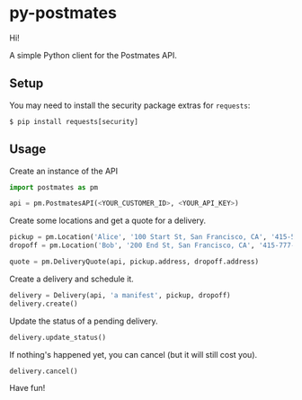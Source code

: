 py-postmates
============

Hi!

A simple Python client for the Postmates API.

## Setup

You may need to install the security package extras for `requests`:

    $ pip install requests[security]

## Usage

Create an instance of the API

```python
import postmates as pm

api = pm.PostmatesAPI(<YOUR_CUSTOMER_ID>, <YOUR_API_KEY>)
```

Create some locations and get a quote for a delivery.

```python
pickup = pm.Location('Alice', '100 Start St, San Francisco, CA', '415-555-0000')
dropoff = pm.Location('Bob', '200 End St, San Francisco, CA', '415-777-9999')

quote = pm.DeliveryQuote(api, pickup.address, dropoff.address)
```

Create a delivery and schedule it.

```python
delivery = Delivery(api, 'a manifest', pickup, dropoff)
delivery.create()
```

Update the status of a pending delivery.

```python
delivery.update_status()
```

If nothing's happened yet, you can cancel (but it will still cost you).

```python
delivery.cancel()
```

Have fun!
